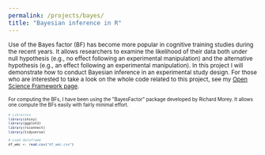 ```yaml
---
permalink: /projects/bayes/
title: "Bayesian inference in R"
---
```


<small>Use of the Bayes factor (BF) has become more popular in cognitive training studies during the recent years. It allows researchers to examine the likelihood of their data both under null hypothesis (e.g., no effect following an experimental manipulation) and the alternative hypothesis (e.g., an effect following an experimental manipulation). In this project I will demonstrate how to conduct Bayesian inference in an experimental study design. For those who are interested to take a look on the whole code related to this project, see my [Open Science Framework page](https://osf.io/q7xe2/).

<small>For computing the BFs, I have been using the "BayesFactor" package developed by Richard Morey. It allows one compute the BFs easily with fairly minimal effort.<small>
```r
# Libraries
library(shiny)
library(ggplot2)
library(rsconnect)
library(tidyverse)

# Load dataframe
df_wmc <- read.csv("df_wmc.csv")
```
<br>
